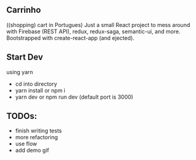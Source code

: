 ## Carrinho
((shopping) cart in Portugues)
Just a small React project to mess around with Firebase (REST API), redux, redux-saga, semantic-ui, and more.  Bootstrapped with create-react-app (and ejected).


## Start Dev
using yarn
- cd into directory
- yarn install or npm i
- yarn dev or npm run dev
(default port is 3000)


## TODOs: 
- finish writing tests
- more refactoring
- use flow
- add demo gif
